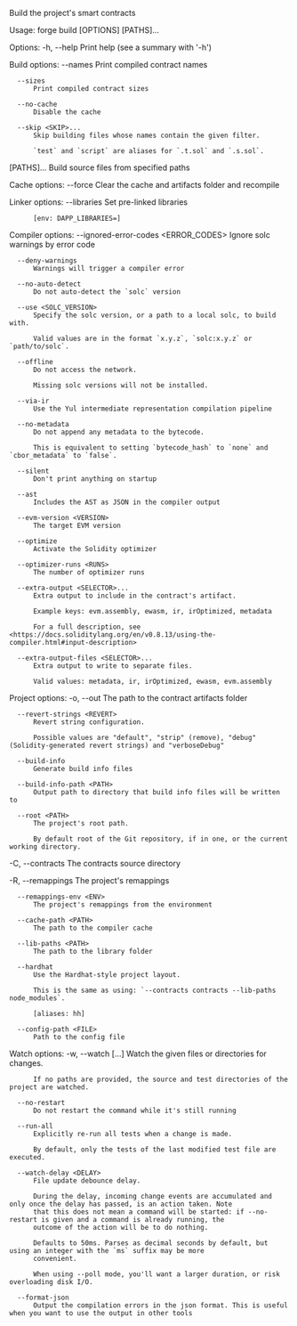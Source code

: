 Build the project's smart contracts

Usage: forge build [OPTIONS] [PATHS]...

Options:
  -h, --help
          Print help (see a summary with '-h')

Build options:
      --names
          Print compiled contract names

      --sizes
          Print compiled contract sizes

      --no-cache
          Disable the cache

      --skip <SKIP>...
          Skip building files whose names contain the given filter.
          
          `test` and `script` are aliases for `.t.sol` and `.s.sol`.

  [PATHS]...
          Build source files from specified paths

Cache options:
      --force
          Clear the cache and artifacts folder and recompile

Linker options:
      --libraries <LIBRARIES>
          Set pre-linked libraries
          
          [env: DAPP_LIBRARIES=]

Compiler options:
      --ignored-error-codes <ERROR_CODES>
          Ignore solc warnings by error code

      --deny-warnings
          Warnings will trigger a compiler error

      --no-auto-detect
          Do not auto-detect the `solc` version

      --use <SOLC_VERSION>
          Specify the solc version, or a path to a local solc, to build with.
          
          Valid values are in the format `x.y.z`, `solc:x.y.z` or `path/to/solc`.

      --offline
          Do not access the network.
          
          Missing solc versions will not be installed.

      --via-ir
          Use the Yul intermediate representation compilation pipeline

      --no-metadata
          Do not append any metadata to the bytecode.
          
          This is equivalent to setting `bytecode_hash` to `none` and `cbor_metadata` to `false`.

      --silent
          Don't print anything on startup

      --ast
          Includes the AST as JSON in the compiler output

      --evm-version <VERSION>
          The target EVM version

      --optimize
          Activate the Solidity optimizer

      --optimizer-runs <RUNS>
          The number of optimizer runs

      --extra-output <SELECTOR>...
          Extra output to include in the contract's artifact.
          
          Example keys: evm.assembly, ewasm, ir, irOptimized, metadata
          
          For a full description, see <https://docs.soliditylang.org/en/v0.8.13/using-the-compiler.html#input-description>

      --extra-output-files <SELECTOR>...
          Extra output to write to separate files.
          
          Valid values: metadata, ir, irOptimized, ewasm, evm.assembly

Project options:
  -o, --out <PATH>
          The path to the contract artifacts folder

      --revert-strings <REVERT>
          Revert string configuration.
          
          Possible values are "default", "strip" (remove), "debug" (Solidity-generated revert strings) and "verboseDebug"

      --build-info
          Generate build info files

      --build-info-path <PATH>
          Output path to directory that build info files will be written to

      --root <PATH>
          The project's root path.
          
          By default root of the Git repository, if in one, or the current working directory.

  -C, --contracts <PATH>
          The contracts source directory

  -R, --remappings <REMAPPINGS>
          The project's remappings

      --remappings-env <ENV>
          The project's remappings from the environment

      --cache-path <PATH>
          The path to the compiler cache

      --lib-paths <PATH>
          The path to the library folder

      --hardhat
          Use the Hardhat-style project layout.
          
          This is the same as using: `--contracts contracts --lib-paths node_modules`.
          
          [aliases: hh]

      --config-path <FILE>
          Path to the config file

Watch options:
  -w, --watch [<PATH>...]
          Watch the given files or directories for changes.
          
          If no paths are provided, the source and test directories of the project are watched.

      --no-restart
          Do not restart the command while it's still running

      --run-all
          Explicitly re-run all tests when a change is made.
          
          By default, only the tests of the last modified test file are executed.

      --watch-delay <DELAY>
          File update debounce delay.
          
          During the delay, incoming change events are accumulated and only once the delay has passed, is an action taken. Note
          that this does not mean a command will be started: if --no-restart is given and a command is already running, the
          outcome of the action will be to do nothing.
          
          Defaults to 50ms. Parses as decimal seconds by default, but using an integer with the `ms` suffix may be more
          convenient.
          
          When using --poll mode, you'll want a larger duration, or risk overloading disk I/O.

      --format-json
          Output the compilation errors in the json format. This is useful when you want to use the output in other tools
